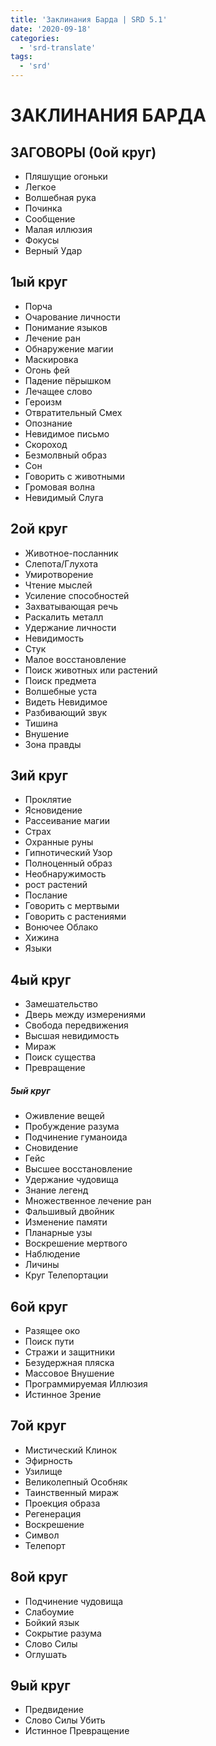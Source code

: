 ```yaml
---
title: 'Заклинания Барда | SRD 5.1'
date: '2020-09-18'
categories:
  - 'srd-translate'
tags:
  - 'srd'
---
```


# ЗАКЛИНАНИЯ БАРДА

## ЗАГОВОРЫ (0ой круг)

- Пляшущие огоньки
- Легкое
- Волшебная рука
- Починка
- Сообщение
- Малая иллюзия
- Фокусы
- Верный Удар

## 1ый круг

- Порча
- Очарование личности
- Понимание языков
- Лечение ран
- Обнаружение магии
- Маскировка
- Огонь фей
- Падение пёрышком
- Лечащее слово
- Героизм
- Отвратительный Смех
- Опознание
- Невидимое письмо
- Скороход
- Безмолвный образ
- Сон
- Говорить с животными
- Громовая волна
- Невидимый Слуга

## 2ой круг

- Животное-посланник
- Слепота/Глухота
- Умиротворение
- Чтение мыслей
- Усиление способностей
- Захватывающая речь
- Раскалить металл
- Удержание личности
- Невидимость
- Стук
- Малое восстановление
- Поиск животных или растений
- Поиск предмета
- Волшебные уста
- Видеть Невидимое
- Разбивающий звук
- Тишина
- Внушение
- Зона правды

## 3ий круг

- Проклятие
- Ясновидение
- Рассеивание магии
- Страх
- Охранные руны
- Гипнотический Узор
- Полноценный образ
- Необнаружимость
- рост растений
- Послание
- Говорить с мертвыми
- Говорить с растениями
- Вонючее Облако
- Хижина
- Языки

## 4ый круг

- Замешательство
- Дверь между измерениями
- Свобода передвижения
- Высшая невидимость
- Мираж
- Поиск существа
- Превращение

##### 5ый круг

- Оживление вещей
- Пробуждение разума
- Подчинение гуманоида
- Сновидение
- Гейс
- Высшее восстановление
- Удержание чудовища
- Знание легенд
- Множественное лечение ран
- Фальшивый двойник
- Изменение памяти
- Планарные узы
- Воскрешение мертвого
- Наблюдение
- Личины
- Круг Телепортации

## 6ой круг

- Разящее око
- Поиск пути
- Стражи и защитники
- Безудержная пляска
- Массовое Внушение
- Программируемая Иллюзия
- Истинное Зрение

## 7ой круг

- Мистический Клинок
- Эфирность
- Узилище
- Великолепный Особняк
- Таинственный мираж
- Проекция образа
- Регенерация
- Воскрешение
- Символ
- Телепорт

## 8ой круг

- Подчинение чудовища
- Слабоумие
- Бойкий язык
- Сокрытие разума
- Слово Силы
- Оглушать

## 9ый круг

- Предвидение
- Слово Силы Убить
- Истинное Превращение
